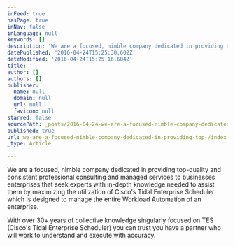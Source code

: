 ```yaml
---
inFeed: true
hasPage: true
inNav: false
inLanguage: null
keywords: []
description: 'We are a focused, nimble company dedicated in providing top-quality and consistent professional consulting and managed services to businesses enterprises that seek experts with in-depth knowledge needed to assist them by maximizing the utilization of Cisco’s Tidal Enterprise Scheduler which is designed to manage the entire Workload Automation of an enterprise.'
datePublished: '2016-04-24T15:25:30.602Z'
dateModified: '2016-04-24T15:25:16.684Z'
title: ''
author: []
authors: []
publisher:
  name: null
  domain: null
  url: null
  favicon: null
starred: false
sourcePath: _posts/2016-04-24-we-are-a-focused-nimble-company-dedicated-in-providing-top-.md
published: true
url: we-are-a-focused-nimble-company-dedicated-in-providing-top-/index.html
_type: Article

---
```

We are a focused, nimble company dedicated in providing top-quality and consistent professional consulting and managed services to businesses enterprises that seek experts with in-depth knowledge needed to assist them by maximizing the utilization of Cisco's Tidal Enterprise Scheduler which is designed to manage the entire Workload Automation of an enterprise.

With over 30+ years of collective knowledge singularly focused on TES (Cisco's Tidal Enterprise Scheduler) you can trust you have a partner who will work to understand and execute with accuracy.